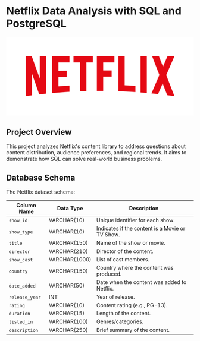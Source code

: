 # Netflix Data Analysis with SQL and PostgreSQL
![Netflix Logo](https://github.com/Diganta404/Netflix_Data-Analysis-SQL/blob/main/netflix_logo.png)

## Project Overview

This project analyzes Netflix's content library to address questions about content distribution, audience preferences, and regional trends. It aims to demonstrate how SQL can solve real-world business problems.

## Database Schema

The Netflix dataset schema:

| Column Name     | Data Type    | Description                          |
|------------------|--------------|--------------------------------------|
| `show_id`        | VARCHAR(10)  | Unique identifier for each show.     |
| `show_type`      | VARCHAR(10)  | Indicates if the content is a Movie or TV Show. |
| `title`          | VARCHAR(150) | Name of the show or movie.           |
| `director`       | VARCHAR(210) | Director of the content.             |
| `show_cast`      | VARCHAR(1000)| List of cast members.                |
| `country`        | VARCHAR(150) | Country where the content was produced. |
| `date_added`     | VARCHAR(50)  | Date when the content was added to Netflix. |
| `release_year`   | INT          | Year of release.                     |
| `rating`         | VARCHAR(10)  | Content rating (e.g., PG-13).        |
| `duration`       | VARCHAR(15)  | Length of the content.               |
| `listed_in`      | VARCHAR(100) | Genres/categories.                   |
| `description`    | VARCHAR(250) | Brief summary of the content.        |



